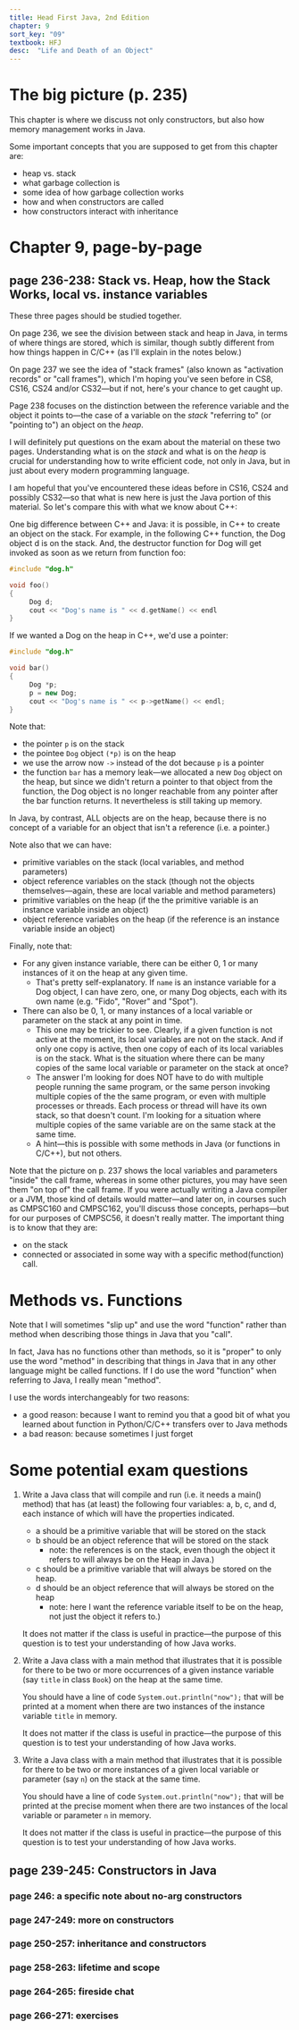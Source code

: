 ```yaml
---
title: Head First Java, 2nd Edition
chapter: 9
sort_key: "09"
textbook: HFJ
desc:  "Life and Death of an Object"
---
```




# The big picture (p. 235) 

This chapter is where we discuss not only constructors, but also how memory management works in Java.

Some important concepts that you are supposed to get from this chapter are:
* heap vs. stack
* what garbage collection is
* some idea of how garbage collection works
* how and when constructors are called
* how constructors interact with inheritance


# Chapter 9, page-by-page 

## page 236-238: Stack vs. Heap, how the Stack Works, local vs. instance variables 

These three pages should be studied together.

On page 236, we see the division between stack and heap in Java, in terms of where things are stored, which is similar, though subtly different from how things happen in C/C++ (as I'll explain in the notes below.)

On page 237 we see the idea of "stack frames" (also known as "activation records" or "call frames"), which I'm hoping you've seen before in CS8, CS16, CS24 and/or CS32&mdash;but if not, here's your chance to get caught up.

Page 238 focuses on the distinction between the reference variable and the object it points to&mdash;the case of a variable on the *stack* "referring to" (or "pointing to") an object on the *heap*.


I will definitely put questions on the exam about the material on these two pages.  Understanding what is on the *stack* and what is on the *heap* is crucial for understanding how to write efficient code, not only in Java, but in just about every modern programming language.

I am hopeful that you've encountered these ideas before in CS16, CS24 and possibly CS32&mdash;so that what is new here is just the Java portion of this material.    So let's compare this with what we know about C++:

One big difference between C++ and Java: it is possible, in C++ to create an object on the stack.  For example, in the following C++ function, the Dog object d is on the stack.  And, the destructor function for Dog will get invoked as soon as we return from function foo:

```cpp
#include "dog.h"

void foo() 
{
     Dog d;
     cout << "Dog's name is " << d.getName() << endl
}
```

If we wanted a Dog on the heap in C++, we'd use a pointer:

```cpp
#include "dog.h"

void bar() 
{
     Dog *p;
     p = new Dog;
     cout << "Dog's name is " << p->getName() << endl;
}
```

Note that:
* the pointer `p` is on the stack
* the pointee `Dog` object `(*p)` is on the heap
* we use the arrow now `->` instead of the dot because `p` is a pointer
* the function `bar` has a memory leak&mdash;we allocated a new `Dog` object on the heap, but since we didn't return a pointer to that object from the function, the Dog object is no longer reachable from any pointer after the bar function returns.    It nevertheless is still taking up memory.

In Java, by contrast, ALL objects are on the heap, because there is no concept of a variable for an object that isn't a reference (i.e. a pointer.) 

Note also that we can have:
* primitive variables on the stack (local variables, and method parameters)
* object reference variables on the stack (though not the objects themselves&mdash;again, these are local variable and method parameters)
* primitive variables on the heap (if the the primitive variable is an instance variable inside an object)
* object reference variables on the heap (if the reference is an instance variable inside an object)


Finally, note that:
* For any given instance variable, there can be either 0, 1 or many instances of it on the heap at any given time.
  * That's pretty self-explanatory.  If `name` is an instance variable for a Dog object, I can have zero, one, or many Dog objects, each with its own name  (e.g.  "Fido", "Rover" and "Spot").
* There can also be 0, 1, or many instances of a local variable or parameter on the stack at any point in time.
  * This one may be trickier to see.    Clearly, if a given function is not active at the moment, its local variables are not on the stack.  And if only one copy is active, then one copy of each of its local variables is on the stack.   What is the situation where there can be many copies of the same local variable or parameter on the stack at once? 
  * The answer I'm looking for does NOT have to do with multiple people running the same program, or the same person invoking multiple copies of the the same program, or even with multiple processes or threads.    Each process or thread will have its own stack, so that doesn't count.   I'm looking for a situation where multiple copies of the same variable are on the same stack at the same time.   
  * A hint&mdash;this is possible with some methods in Java (or functions in C/C++), but not others.


Note that the picture on p. 237 shows the local variables and parameters "inside" the call frame, whereas in some other pictures, you may have seen them "on top of" the call frame.      If you were actually writing a Java compiler or a JVM, those kind of details would matter&mdash;and later on, in courses such as CMPSC160 and CMPSC162, you'll discuss those concepts, perhaps&mdash;but for our purposes of CMPSC56, it doesn't really matter.  The important thing is to know that they are:
* on the stack
* connected or associated in some way with a specific method(function) call.


# Methods vs. Functions

Note that I will sometimes "slip up" and use the word "function" rather than method when describing those things in Java that you "call".   

In fact, Java has no functions other than methods, so it is "proper" to only use the word "method" in describing that things in Java that in any other language might be called functions.   If I do use the word "function" when referring to Java, I really mean "method".     

I use the words interchangeably for two reasons:
* a good reason: because I want to remind you that a good bit of what you learned about function in Python/C/C++ transfers over to Java methods
* a bad reason: because sometimes I just forget




# Some potential exam questions


1. Write a Java class that will compile and run (i.e. it needs a main() method)  that has (at least) the following four   variables: a, b, c, and d, each instance of which will have the properties indicated.  
   * a should be a primitive variable that will be stored on the stack
   * b should be an object reference that will be stored on the stack
      * note: the references is on the stack, even though the object it refers to will always be on the Heap in Java.)
   * c should be a primitive variable that will always be stored on the heap.
   * d should be an object reference that will always be stored on the heap 
      * note: here I want the reference variable itself to be on the heap, not just the object it refers to.)

   It does not matter if the class is useful in practice&mdash;the purpose of this question is to test your understanding of how Java works.



2. Write a Java class with a main method that illustrates that it is possible for there to be two or more occurrences of a given instance variable (say <code>title</code> in class <code>Book</code>)  on the heap at the same time.

   You should have a line of code <code>System.out.println("now");</code> that will be printed at a moment when there are two instances of the instance variable <code>title</code> in memory.

   It does not matter if the class is useful in practice&mdash;the purpose of this question is to test your understanding of how Java works.


3. Write a Java class with a main method that illustrates that it is possible for there to be two or more instances of a given local variable or parameter (say <code>n</code>)  on the stack at the same time.

   You should have a line of code <code>System.out.println("now");</code> that will be printed at the precise moment when there are two instances of the local variable or parameter <code>n</code> in memory.

   It does not matter if the class is useful in practice&mdash;the purpose of this question is to test your understanding of how Java works.

## page 239-245: Constructors in Java 

### page 246: a specific note about no-arg constructors  



### page 247-249: more on constructors 

### page 250-257: inheritance and constructors 

### page 258-263: lifetime and scope 

### page 264-265: fireside chat 

### page 266-271: exercises 



